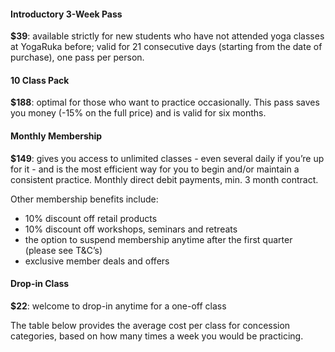 #### Introductory 3-Week Pass

**$39**: available strictly for new students who have not attended yoga classes at YogaRuka before; valid for 21 consecutive days (starting from the date of purchase), one pass per person.

#### 10 Class Pack

**$188**: optimal for those who want to practice occasionally. This pass saves you money (-15% on the full price) and is valid for six months.

#### Monthly Membership

**$149**: gives you access to unlimited classes - even several daily if you’re up for it - and is the most efficient way for you to begin and/or maintain a consistent practice. Monthly direct debit payments, min. 3 month contract. 


Other membership benefits include:

- 10% discount off retail products
- 10% discount off workshops, seminars and retreats 
- the option to suspend membership anytime after the first quarter (please see T&C’s)
- exclusive member deals and offers

#### Drop-in Class

**$22**: welcome to drop-in anytime for a one-off class

The table below provides the average cost per class for concession categories, based on how many times a week you would be practicing.